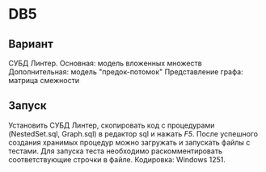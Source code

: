 # DB5
## Вариант
СУБД Линтер. 
Основная: модель вложенных множеств
Дополнительная: модель "предок-потомок"
Представление графа: матрица смежности

## Запуск
Установить СУБД Линтер, скопировать код с процедурами (NestedSet.sql, Graph.sql) в редактор sql и нажать *F5*. После успешного создания хранимых процедур можно загружать и запускать файлы с тестами. Для запуска теста необходимо раскомментировать соответствующие строчки в файле. Кодировка: Windows 1251.
